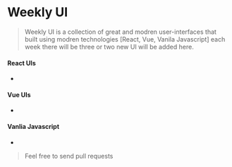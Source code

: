 # Weekly UI

> Weekly UI is a collection of great and modren user-interfaces that built using modren technologies [React, Vue, Vanila Javascript] each week there will be three or two new UI will be added here.

#### React UIs

-

#### Vue UIs

-

#### Vanlia Javascript

-

> Feel free to send pull requests
